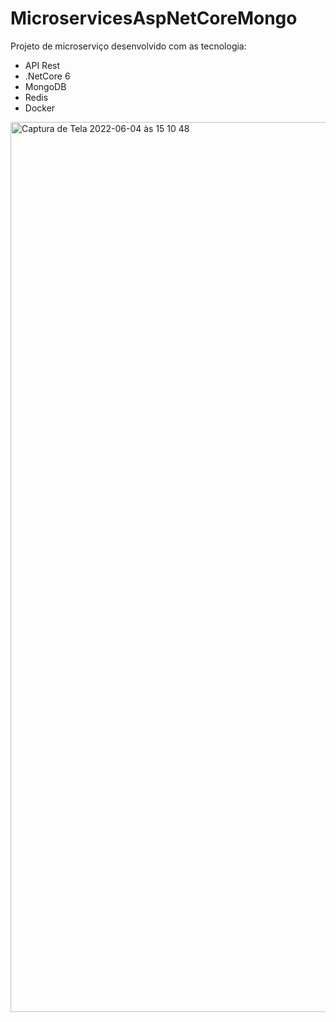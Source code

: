 # MicroservicesAspNetCoreMongo

Projeto de microserviço desenvolvido com as tecnologia:
- API Rest
- .NetCore 6 
- MongoDB
- Redis
- Docker

<img width="1424" alt="Captura de Tela 2022-06-04 às 15 10 48" src="https://user-images.githubusercontent.com/51893051/172020191-6865f396-7f2d-4a8c-81e8-c25e1d758131.png">
